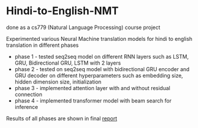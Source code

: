 # Hindi-to-English-NMT
done as a cs779 (Natural Language Processing) course project

Experimented various Neural Machine translation models for hindi to english translation in different phases

- phase 1 - tested seq2seq model on different RNN layers such as LSTM, GRU, Bidirectional GRU, LSTM with 2 layers
- phase 2 - tested on seq2seq model with bidirectional GRU encoder and GRU decoder on different hyperparameters such as embedding size, hidden dimension size, initialization
- phase 3 - implemented attention layer with and without residual connection
- phase 4 - implemented transformer model with beam search for inference


Results of all phases are shown in final [report](report.pdf)

